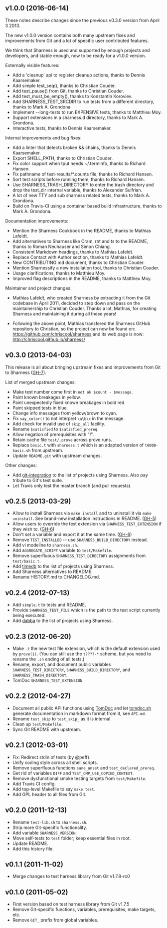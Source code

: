 v1.0.0 (2016-06-14)
-------------------

These notes describe changes since the previous v0.3.0 version from
April 3 2013.

The new v1.0.0 version contains both many upstream fixes and
improvements from Git and a lot of specific user contributed features.

We think that Sharness is used and supported by enough projects and
developers, and stable enough, now to be ready for a v1.0.0 version.

Externally visible features:

* Add a 'cleanup' api to register cleanup actions, thanks to Dennis
  Kaarsemaker.
* Add simple test_seq(), thanks to Christian Couder.
* Add test_pause() from Git, thanks to Christian Couder.
* Add test_must_be_empty(), thanks to Konstantin Koroviev.
* Add SHARNESS_TEST_SRCDIR to run tests from a different directory,
  thanks to Mark A. Grondona.
* Implement --long-tests to run EXPENSIVE tests, thanks to Matthieu
  Moy.
* Support extensions in a sharness.d directory, thanks to Mark
  A. Grondona.
* Interactive tests, thanks to Dennis Kaarsemaker.

Internal improvements and bug fixes:

* Add a linter that detects broken && chains, thanks to Dennis
  Kaarsemaker.
* Export SHELL_PATH, thanks to Christian Couder.
* Fix color support when tput needs ~/.terminfo, thanks to Richard
  Hansen.
* Fix pathname of test-results/*.counts file, thanks to Richard
  Hansen.
* Sort test scripts before running them, thanks to Richard Hansen.
* Use SHARNESS_TRASH_DIRECTORY to enter the trash directory and drop
  the test_dir internal variable, thanks to Alexander Sulfrian.
* A lot of new TTY and sub sharness related tests, thanks to Mark
  A. Grondona.
* Build on Travis-CI using a container based build infrastructure,
  thanks to Mark A. Grondona.

Documentation improvements:

* Mention the Sharness Cookbook in the README, thanks to Mathias
  Lafeldt.
* Add alternatives to Sharness like Cram, rnt and ts to the README,
  thanks to Roman Neuhauser and Simon Chiang.
* Consistent Markdown headings, thanks to Mathias Lafeldt.
* Replace Contact with Author section, thanks to Mathias Lafeldt.
* New CONTRIBUTING.md document, thanks to Christian Couder.
* Mention Sharnessify a new installation tool, thanks to
  Christian Couder.
* Usage clarifications, thanks to Matthieu Moy.
* Improved flag descriptions in the README, thanks to Matthieu Moy.

Maintainer and project changes:

* Mathias Lafeldt, who created Sharness by extracting it from the
  Git codebase in April 2011, decided to step down and pass on the
  maintainership to Christian Couder. Thanks a lot, Mathias, for
  creating Sharness and maintaining it during all these years!

* Following the above point, Mathias transfered the Sharness
  GitHub repository to Christian, so the project can now be found on:
  https://github.com/chriscool/sharness and its web page is now:
  http://chriscool.github.io/sharness/

v0.3.0 (2013-04-03)
-------------------

This release is all about bringing upstream fixes and improvements from Git to
Sharness ([GH-7]).

List of merged upstream changes:

* Make test number come first in `not ok $count - $message`.
* Paint known breakages in yellow.
* Paint unexpectedly fixed known breakages in bold red.
* Paint skipped tests in blue.
* Change info messages from yellow/brown to cyan.
* Fix `say_color()` to not interpret `\a\b\c` in the message.
* Add check for invalid use of `skip_all` facility.
* Rename `$satisfied` to `$satisfied_prereq`.
* Allow negation of prerequisites with "!".
* Retain cache file `test/.prove` across prove runs.
* Replace `basic.t` with `sharness.t` which is an adapted version of
  `t0000-basic.sh` from upstream.
* Update `README.git` with upstream changes.

Other changes:

* Add [git-integration] to the list of projects using Sharness. Also pay tribute
  to Git's test suite.
* Let Travis only test the master branch (and pull requests).

[GH-7]: https://github.com/mlafeldt/sharness/pull/7
[git-integration]: https://github.com/johnkeeping/git-integration

v0.2.5 (2013-03-29)
-------------------

* Allow to install Sharness via `make install` and to uninstall it via
  `make uninstall`. See brand-new installation instructions in README. ([GH-5])
* Allow users to override the test extension via `SHARNESS_TEST_EXTENSION` if
  they wish to. ([GH-6])
* Don't set a variable and export it at the same time. ([GH-6])
* Remove `TEST_INSTALLED` -- use `SHARNESS_BUILD_DIRECTORY` instead.
* Add vi modeline to `sharness.sh`.
* Add `AGGREGATE_SCRIPT` variable to `test/Makefile`.
* Remove superfluous `SHARNESS_TEST_DIRECTORY` assignments from `test/basic.t`.
* Add [timedb] to the list of projects using Sharness.
* Add Sharness alternatives to README.
* Rename HISTORY.md to CHANGELOG.md.

[GH-5]: https://github.com/mlafeldt/sharness/pull/5
[GH-6]: https://github.com/mlafeldt/sharness/pull/6
[timedb]: http://git.cryptoism.org/cgit.cgi/timedb.git

v0.2.4 (2012-07-13)
-------------------

* Add `simple.t` to tests and README.
* Provide `SHARNESS_TEST_FILE` which is the path to the test script currently
  being executed.
* Add [dabba] to the list of projects using Sharness.

[dabba]: https://github.com/eroullit/dabba

v0.2.3 (2012-06-20)
-------------------

* Make `.t` the new test file extension, which is the default extension used by
  `prove(1)`. (You can still use the `t????-*` scheme, but you need to rename
  the `.sh` ending of all tests.)
* Rename, export, and document public variables `SHARNESS_TEST_DIRECTORY`,
  `SHARNESS_BUILD_DIRECTORY`, and `SHARNESS_TRASH_DIRECTORY`.
* TomDoc `SHARNESS_TEST_EXTENSION`.

v0.2.2 (2012-04-27)
-------------------

* Document all public API functions using [TomDoc] and let [tomdoc.sh] generate
  documentation in markdown format from it, see `API.md`.
* Rename `test_skip` to `test_skip_` as it is internal.
* Clean up `test/Makefile`.
* Sync Git README with upstream.

[TomDoc]: http://tomdoc.org/
[tomdoc.sh]: https://github.com/mlafeldt/tomdoc.sh

v0.2.1 (2012-03-01)
-------------------

* Fix: Redirect stdin of tests (by @peff).
* Unify coding style across all shell scripts.
* Remove superfluous functions `sane_unset` and `test_declared_prereq`.
* Get rid of variables `DIFF` and `TEST_CMP_USE_COPIED_CONTEXT`.
* Remove dysfunctional smoke testing targets from `test/Makefile`.
* Add Travis CI config.
* Add top-level Makefile to say `make test`.
* Add GPL header to all files from Git.

v0.2.0 (2011-12-13)
-------------------

* Rename `test-lib.sh` to `sharness.sh`.
* Strip more Git-specific functionality.
* Add variable `SHARNESS_VERSION`.
* Move self-tests to `test` folder; keep essential files in root.
* Update README.
* Add this history file.

v0.1.1 (2011-11-02)
-------------------

* Merge changes to test harness library from Git v1.7.8-rc0

v0.1.0 (2011-05-02)
-------------------

* First version based on test harness library from Git v1.7.5
* Remove Git-specific functions, variables, prerequisites, make targets, etc.
* Remove `GIT_` prefix from global variables.
